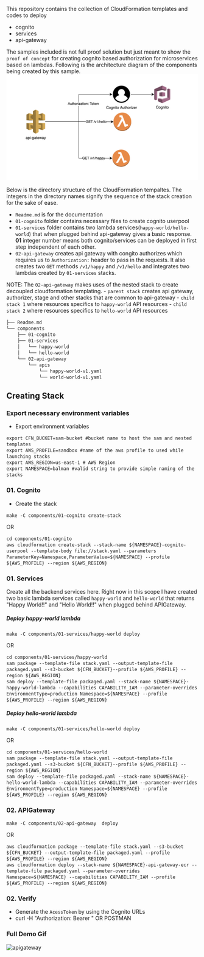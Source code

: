 This repository contains the collection of CloudFormation templates and codes to deploy
- cognito
- services
- api-gateway

The samples included is not full proof solution but just meant to show the `proof of concept` for creating cognito based authorization for microservices based on lambdas. Following is the architecture diagram of the components being created by this sample.
![apigateway](images/api-gateway-template.png "architecture of api gateway")

Below is the directory structure of the CloudFormation tempaltes. The integers in the directory names signify the sequence of the stack creation for the sake of ease.

- `Readme.md` is for the documentation
- `01-cognito` folder contains necessary files to create cognito userpool
- `01-services` folder contains two lambda services(`happy-world/hello-world`) that when plugged behind api-gateway gives a basic response. **01** integer number means both cognito/services can be deployed in first step independent of each other.
- `02-api-gateway` creates api gateway with congito authorizes which requires us to `Authorization:` header to pass in the requests. It also creates two `GET` methods `/v1/happy` and `/v1/hello` and integrates two lambdas created by `01-services` stacks.

NOTE: The `02-api-gateway` makes uses of the nested stack to create decoupled cloudformation templating.
    - `parent stack` creates api gateway, authorizer, stage and other stacks that are common to api-gateway
    - `child stack 1` where resources specifics to `happy-world` API resources
    - `child stack 2` where resources specifics to `hello-world` API resources

```
├── Readme.md
└── components
    ├── 01-cognito
    ├── 01-services
    │   └── happy-world
    │   └── hello-world
    └── 02-api-gateway
        └── apis
            └── happy-world-v1.yaml
            └── world-world-v1.yaml
```

## Creating Stack
### Export necessary environment variables
- Export environment variables
```shell
export CFN_BUCKET=sam-bucket #bucket name to host the sam and nested templates
export AWS_PROFILE=sandbox #name of the aws profile to used while launching stacks
export AWS_REGION=us-east-1 # AWS Region
export NAMESPACE=balman #valid string to provide simple naming of the stacks
```
### 01. Cognito
- Create the stack
```shell
make -C components/01-cognito create-stack
```
OR

```shell
cd components/01-cognito
aws cloudformation create-stack --stack-name ${NAMESPACE}-cognito-userpool --template-body file://stack.yaml --parameters ParameterKey=Namespace,ParameterValue=${NAMESPACE} --profile ${AWS_PROFILE} --region ${AWS_REGION}
```

### 01. Services
Create all the backend services here. Right now in this scope I have created two basic lambda services called `happy-world` and `hello-world` that returns "Happy World!!" and "Hello World!!" when plugged behind APIGateway.

##### Deploy happy-world lambda
```shell
make -C components/01-services/happy-world deploy
```
OR

```shell
cd components/01-services/happy-world
sam package --template-file stack.yaml --output-template-file packaged.yaml --s3-bucket ${CFN_BUCKET}--profile ${AWS_PROFILE} --region ${AWS_REGION}
sam deploy --template-file packaged.yaml --stack-name ${NAMESPACE}-happy-world-lambda --capabilities CAPABILITY_IAM --parameter-overrides EnvironmentType=production Namespace=${NAMESPACE} --profile ${AWS_PROFILE} --region ${AWS_REGION}
```


##### Deploy hello-world lambda
```shell
make -C components/01-services/hello-world deploy
```
OR

```shell
cd components/01-services/hello-world
sam package --template-file stack.yaml --output-template-file packaged.yaml --s3-bucket ${CFN_BUCKET}--profile ${AWS_PROFILE} --region ${AWS_REGION}
sam deploy --template-file packaged.yaml --stack-name ${NAMESPACE}-hello-world-lambda --capabilities CAPABILITY_IAM --parameter-overrides EnvironmentType=production Namespace=${NAMESPACE} --profile ${AWS_PROFILE} --region ${AWS_REGION}
```

### 02. APIGateway
```shell
make -C components/02-api-gateway  deploy
```

OR

```shell
aws cloudformation package --template-file stack.yaml --s3-bucket ${CFN_BUCKET} --output-template-file packaged.yaml --profile ${AWS_PROFILE} --region ${AWS_REGION}
aws cloudformation deploy --stack-name ${NAMESPACE}-api-gateway-ecr --template-file packaged.yaml --parameter-overrides Namespace=${NAMESPACE} --capabilities CAPABILITY_IAM --profile ${AWS_PROFILE} --region ${AWS_REGION}
```

### 02. Verify
- Generate the `AcessToken` by using the Cognito URLs
- curl -H "Authorization: Bearer <token>" <endpoint> OR POSTMAN


### Full Demo Gif

![apigateway](images/api-gateway-video.gif "demo video")